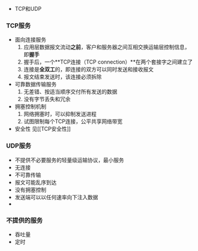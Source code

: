 - TCP和UDP

### TCP服务
- 面向连接服务
	1. 应用层数据报文流动**之前**，客户和服务器之间互相交换运输层控制信息，即**握手**
	2. 握手后，一个**TCP连接（TCP connection）**在两个套接字之间建立了
	3. 连接是**全双工**的，即连接的双方可以同时发送和接收报文
	4. 报文结束发送时，该连接必须拆除
- 可靠数据传输服务
	1. 无差错、按适当顺序交付所有发送的数据
	2. 没有字节丢失和冗余
- 拥塞控制机制
	1. 网络拥塞时，可以抑制发送进程
	2. 试图限制每个TCP连接，公平共享网络带宽
- 安全性
	见[[TCP安全性]]

### UDP服务
- 不提供不必要服务的轻量级运输协议，最小服务
- 无连接
- 不可靠传输
- 报文可能乱序到达
- 没有拥塞控制
- 发送端可以以任何速率向下注入数据
- 
### 不提供的服务
- 吞吐量
- 定时


